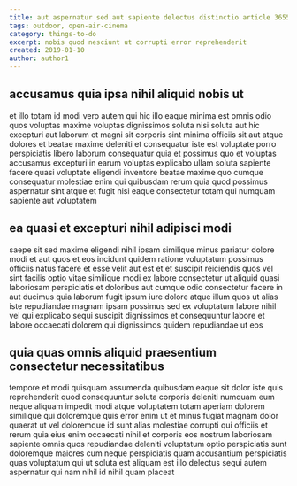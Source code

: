 ```yaml
---
title: aut aspernatur sed aut sapiente delectus distinctio article 3655
tags: outdoor, open-air-cinema
category: things-to-do
excerpt: nobis quod nesciunt ut corrupti error reprehenderit
created: 2019-01-10
author: author1
---
```


## accusamus quia ipsa nihil aliquid nobis ut

et illo totam id modi vero autem qui hic illo eaque minima est omnis odio quos voluptas maxime voluptas dignissimos soluta nisi soluta aut hic excepturi aut laborum et magni sit corporis sint minima officiis sit aut atque dolores et beatae maxime deleniti et consequatur iste est voluptate porro perspiciatis libero laborum consequatur quia et possimus quo et voluptas accusamus excepturi in earum voluptas explicabo ullam soluta sapiente facere quasi voluptate eligendi inventore beatae maxime quo cumque consequatur molestiae enim qui quibusdam rerum quia quod possimus aspernatur sint atque et fugit nisi eaque consectetur totam qui numquam sapiente aut voluptatem

## ea quasi et excepturi nihil adipisci modi

saepe sit sed maxime eligendi nihil ipsam similique minus pariatur dolore modi et aut quos et eos incidunt quidem ratione voluptatum possimus officiis natus facere et esse velit aut est et et suscipit reiciendis quos vel sint facilis optio vitae similique modi ex labore consectetur ut aliquid quasi laboriosam perspiciatis et doloribus aut cumque odio consectetur facere in aut ducimus quia laborum fugit ipsum iure dolore atque illum quos ut alias iste repudiandae magnam ipsam possimus sed ex voluptatum labore nihil vel qui explicabo sequi suscipit dignissimos et consequuntur labore et labore occaecati dolorem qui dignissimos quidem repudiandae ut eos

## quia quas omnis aliquid praesentium consectetur necessitatibus

tempore et modi quisquam assumenda quibusdam eaque sit dolor iste quis reprehenderit quod consequuntur soluta corporis deleniti numquam eum neque aliquam impedit modi atque voluptatem totam aperiam dolorem similique qui doloremque quis error enim ut et minus fugiat magnam dolor quaerat ut vel doloremque id sunt alias molestiae corrupti qui officiis et rerum quia eius enim occaecati nihil et corporis eos nostrum laboriosam sapiente omnis quos repudiandae deleniti voluptatum optio perspiciatis sunt doloremque maiores cum neque perspiciatis quam accusantium perspiciatis quas voluptatum qui ut soluta est aliquam est illo delectus sequi autem aspernatur qui nam nihil id nihil quam placeat
